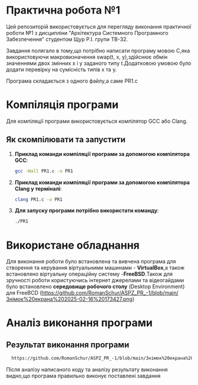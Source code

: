 # Практична робота №1
Цей репозиторій використовується для перегляду виконання практичної роботи №1 з дисципліни "Архітектура Системного Програмного Забезпечення" студентом Щур Р.І. групи ТВ-32.

Завдання полягало в тому,що потрібно написати програму мовою С,яка використовуючи макровизначення swap(t, x, y),здійснює обмін значеннями двох змінних x і y заданого типу t.Додатковою умовою було додати перевірку на сумісність типів х та y.

Програма складається з одного файлу,а саме PR1.c
# Компіляція програми
Для компіляції програми використовується компілятор GCC або Clang.  

## Як скомпілювати та запустити  

1. **Приклад команди компіляції програми за допомогою компілятора GCC**:  
     ```bash
     gcc -Wall PR1.c -o PR1
     ```    
2. **Приклад команди компіляції програми за допомогою компілятора Clang у терміналі**:  
   ```bash
   clang PR1.c -o PR1
   ```
3. **Для запуску програми потрібно використати команду**:  
   ```bash
   ./PR1
   ```
# Використане обладнання  
Для виконання роботи було встановлена та вивчена програма для створення та керування віртуальними машинами - **VirtualBox**,а також встановлено віртуальну операційну систему -**FreeBSD**.Також для зручності роботи користуючись інтернет джерелами та відеогайдами було встановлено **середовище робочого столу** (Desktop Environment) для FreeBCD (https://github.com/RomanSchur/ASPZ_PR_-1/blob/main/Знімок%20екрана%202025-02-16%20173427.png)
# Аналіз виконання програми
## Результат виконання програми
 ```bash
   https://github.com/RomanSchur/ASPZ_PR_-1/blob/main/Знімок%20екрана%202025-02-16%20173427.png
   ```
Після аналізу написаного коду та аналізу результату виконання видно,що програма правильно виконує поставлені завдання



